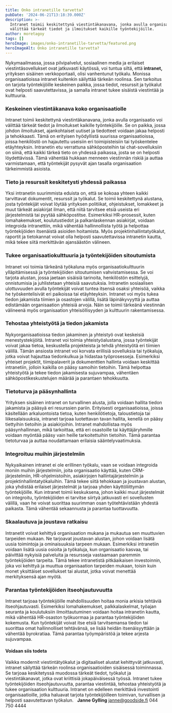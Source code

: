 ```yaml
---
title: Onko intranetille tarvetta?
pubDate: '2024-06-21T13:18:39.000Z'
description: >-
  Intranet toimii keskitettynä viestintäkanavana, jonka avulla organisaatio voi
  välittää tärkeät tiedot ja ilmoitukset kaikille työntekijöille.
author: moretagoy
tags: []
heroImage: images/onko-intranetille-tarvetta/featured.png
heroImageAlt: Onko intranetille tarvetta?
---
```


Nykymaailmassa, jossa pilvipalvelut, sosiaalinen media ja erilaiset viestintäsovellukset ovat jatkuvasti käytössä, voi tuntua siltä, että **intranet,** yrityksen sisäinen verkkoportaali, olisi vanhentunut työkalu. Monissa organisaatioissa intranet kuitenkin säilyttää tärkeän roolinsa. Sen tarkoitus on tarjota työntekijöille keskeinen paikka, jossa tiedot, resurssit ja työkalut ovat helposti saavutettavissa, ja samalla intranet tukee sisäistä viestintää ja kulttuuria.

### Keskeinen viestintäkanava koko organisaatiolle

Intranet toimii keskitettynä viestintäkanavana, jonka avulla organisaatio voi välittää tärkeät tiedot ja ilmoitukset kaikille työntekijöille. Se on paikka, jossa johdon ilmoitukset, ajankohtaiset uutiset ja tiedotteet voidaan jakaa helposti ja tehokkaasti. Tämä on erityisen hyödyllistä suurissa organisaatioissa, joissa henkilöstö on hajautettu useisiin eri toimipisteisiin tai työskentelee etäyhteyksin. Intranetin etu verrattuna sähköposteihin tai chat-sovelluksiin on siinä, että kaikki tärkeä tieto on yhdessä paikassa, josta se on helposti löydettävissä. Tämä vähentää hukkaan menneen viestinnän riskiä ja auttaa varmistamaan, että työntekijät pysyvät ajan tasalla organisaation tärkeimmistä asioista.

### Tieto ja resurssit keskitetysti yhdessä paikassa

Yksi intranetin suurimmista eduista on, että se kokoaa yhteen kaikki tarvittavat dokumentit, resurssit ja työkalut. Se toimii keskitettynä alustana, josta työntekijät voivat löytää yrityksen politiikat, ohjeistukset, lomakkeet ja muut tärkeät asiakirjat ilman, että niitä tarvitsee etsiä useista eri järjestelmistä tai pyytää sähköpostitse. Esimerkiksi HR-prosessit, kuten lomahakemukset, koulutustiedot ja palkanlaskennan asiakirjat, voidaan integroida intranettiin, mikä vähentää hallinnollista työtä ja helpottaa työntekijöiden itsenäistä asioiden hoitamista. Myös projektinhallintatyökalut, raportit ja tietokannat voivat olla helposti saavutettavissa intranetin kautta, mikä tekee siitä merkittävän ajansäästön välineen.

### Tukee organisaatiokulttuuria ja työntekijöiden sitoutumista

Intranet voi toimia tärkeänä työkaluna myös organisaatiokulttuurin ylläpitämisessä ja työntekijöiden sitoutumisen vahvistamisessa. Se voi tarjota alustan, jossa jaetaan sisäisiä tarinoita, henkilöstön esittelyjä, onnistumisia ja juhlistetaan yhteisiä saavutuksia. Intranetin sosiaalisen ulottuvuuden avulla työntekijät voivat tuntea itsensä osaksi yhteisöä, vaikka he työskentelisivät eri paikoissa tai etäyhteyksin. Intranet voi myös tukea tiedon jakamista tiimien ja osastojen välillä, lisätä läpinäkyvyyttä ja auttaa edistämään organisaation yhteisiä arvoja. Näin se toimii tärkeänä viestinnän välineenä myös organisaation yhteisöllisyyden ja kulttuurin rakentamisessa.

### Tehostaa yhteistyötä ja tiedon jakamista

Nykyorganisaatioissa tiedon jakaminen ja yhteistyö ovat keskeisiä menestystekijöitä. Intranet voi toimia yhteistyöalustana, jossa työntekijät voivat jakaa tietoa, keskustella projekteista ja tehdä yhteistyötä eri tiimien välillä. Tämän ansiosta intranet voi korvata erillisiä sovelluksia tai työkaluja, jotka voivat hajauttaa tiedonkulkua ja hidastaa työprosesseja. Esimerkiksi yhteiset projektit, tiimipalaverit ja dokumenttien hallinta voidaan keskittää intranetiin, jolloin kaikilla on pääsy samoihin tietoihin. Tämä helpottaa yhteistyötä ja tekee tiedon jakamisesta sujuvampaa, vähentäen sähköpostikeskustelujen määrää ja parantaen tehokkuutta.

### Tietoturva ja pääsynhallinta

Yrityksen sisäinen intranet on turvallinen alusta, jolla voidaan hallita tiedon jakamista ja pääsyä eri resurssien pariin. Erityisesti organisaatioissa, joissa käsitellään arkaluontoista tietoa, kuten henkilötietoja, taloustietoja tai liikesalaisuuksia, intranet tarjoaa luotettavan tavan hallita, kenellä on pääsy tiettyihin tietoihin ja asiakirjoihin. Intranet mahdollistaa myös pääsynhallinnan, mikä tarkoittaa, että eri osastoille tai käyttäjäryhmille voidaan myöntää pääsy vain heille tarkoitettuihin tietoihin. Tämä parantaa tietoturvaa ja auttaa noudattamaan erilaisia sääntelyvaatimuksia.

### Integroituu muihin järjestelmiin

Nykyaikainen intranet ei ole erillinen työkalu, vaan se voidaan integroida moniin muihin järjestelmiin, joita organisaatio käyttää, kuten CRM-järjestelmiin, HR-ohjelmistoihin, asiakirjojen hallintajärjestelmiin ja projektinhallintatyökaluihin. Tämä tekee siitä tehokkaan ja joustavan alustan, joka yhdistää erilaiset järjestelmät ja tarjoaa yhden käyttöliittymän työntekijöille. Kun intranet toimii keskuksena, johon kaikki muut järjestelmät on integroitu, työntekijöiden ei tarvitse siirtyä jatkuvasti eri sovellusten välillä, vaan he voivat suorittaa suurimman osan työtehtävistään yhdestä paikasta. Tämä vähentää sekaannusta ja parantaa tuottavuutta.

### Skaalautuva ja joustava ratkaisu

Intranetit voivat kehittyä organisaation mukana ja mukautua sen muuttuvien tarpeiden mukaan. Ne tarjoavat joustavan alustan, johon voidaan lisätä uusia toimintoja ja ominaisuuksia tarpeen mukaan. Esimerkiksi intranetiin voidaan lisätä uusia osioita ja työkaluja, kun organisaatio kasvaa, tai päivittää nykyisiä palveluita ja resursseja vastaamaan paremmin työntekijöiden tarpeita. Tämä tekee intranetistä pitkäaikaisen investoinnin, joka voi kehittyä ja muuttua organisaation tarpeiden mukaan, toisin kuin monet yksittäiset sovellukset tai alustat, jotka voivat menettää merkityksensä ajan myötä.

### Parantaa työntekijöiden itseohjautuvuutta

Intranet tarjoaa työntekijöille mahdollisuuden hoitaa monia arkisia tehtäviä itseohjautuvasti. Esimerkiksi lomahakemukset, palkkalaskelmat, työajan seuranta ja koulutuksiin ilmoittautuminen voidaan hoitaa intranetin kautta, mikä vähentää HR-osaston työkuormaa ja parantaa työntekijöiden kokemusta. Kun työntekijät voivat itse etsiä tarvitsemansa tiedon tai suorittaa omat hallinnolliset tehtävänsä, se lisää heidän itsenäisyyttään ja vähentää byrokratiaa. Tämä parantaa työympäristöä ja tekee arjesta sujuvampaa.

#### Voidaan siis todeta

Vaikka modernit viestintätyökalut ja digitaaliset alustat kehittyvät jatkuvasti, intranet säilyttää tärkeän roolinsa organisaatioiden sisäisessä toiminnassa. Se tarjoaa keskitetyssä muodossa tärkeät tiedot, työkalut ja viestintäkanavat, jotka ovat kriittisiä jokapäiväisessä työssä. Intranet tukee työntekijöiden itseohjautuvuutta, parantaa viestintää, tehostaa yhteistyötä ja tukee organisaation kulttuuria. Intranet on edelleen merkittävä investointi organisaatioille, jotka haluavat tarjota työntekijöilleen toimivan, turvallisen ja helposti saavutettavan työkalun.   **Janne Gylling** janne@goodside.fi 044 750 4444